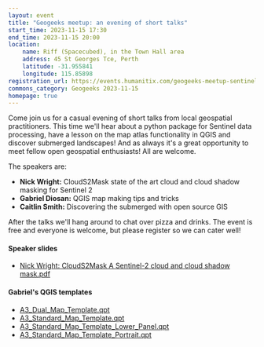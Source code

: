 ```yaml
---
layout: event
title: "Geogeeks meetup: an evening of short talks"
start_time: 2023-11-15 17:30
end_time: 2023-11-15 20:00
location:
    name: Riff (Spacecubed), in the Town Hall area
    address: 45 St Georges Tce, Perth
    latitude: -31.955841
    longitude: 115.85898
registration_url: https://events.humanitix.com/geogeeks-meetup-sentinel-processing-qgis-map-atlas-tips-and-more
commons_category: Geogeeks 2023-11-15
homepage: true
---
```


Come join us for a casual evening of short talks from local geospatial practitioners. This time we'll hear about a python package for Sentinel data processing, have a lesson on the map atlas functionality in QGIS and discover submerged landscapes! And as always it's a great opportunity to meet fellow open geospatial enthusiasts! All are welcome.

The speakers are:

* **Nick Wright:** CloudS2Mask state of the art cloud and cloud shadow masking for Sentinel 2
* **Gabriel Diosan:** QGIS map making tips and tricks
* **Caitlin Smith:** Discovering the submerged with open source GIS


After the talks we'll hang around to chat over pizza and drinks. The event is free and everyone is welcome, but please register so we can cater well!

#### Speaker slides

* [Nick Wright: CloudS2Mask A Sentinel-2 cloud and cloud shadow mask.pdf](1115_sentinel_qgisatlas/CloudS2Mask_A_Sentinel-2_cloud_and_cloud_shadow_mask.pdf)

#### Gabriel's QGIS templates

* [A3_Dual_Map_Template.qpt](1115_sentinel_qgisatlas/A3_Dual_Map_Template.qpt)
* [A3_Standard_Map_Template.qpt](1115_sentinel_qgisatlas/A3_Standard_Map_Template.qpt)
* [A3_Standard_Map_Template_Lower_Panel.qpt](1115_sentinel_qgisatlas/A3_Standard_Map_Template_Lower_Panel.qpt)
* [A3_Standard_Map_Template_Portrait.qpt](1115_sentinel_qgisatlas/A3_Standard_Map_Template_Portrait.qpt)
